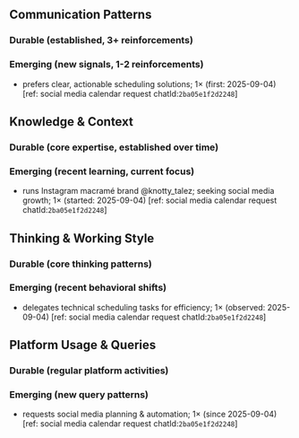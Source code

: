 ## Communication Patterns
### Durable (established, 3+ reinforcements)

### Emerging (new signals, 1-2 reinforcements)
- prefers clear, actionable scheduling solutions; 1× (first: 2025-09-04) [ref: social media calendar request chatId:`2ba05e1f2d2248`]

## Knowledge & Context
### Durable (core expertise, established over time)

### Emerging (recent learning, current focus)
- runs Instagram macramé brand @knotty_talez; seeking social media growth; 1× (started: 2025-09-04) [ref: social media calendar request chatId:`2ba05e1f2d2248`]

## Thinking & Working Style
### Durable (core thinking patterns)

### Emerging (recent behavioral shifts)
- delegates technical scheduling tasks for efficiency; 1× (observed: 2025-09-04) [ref: social media calendar request chatId:`2ba05e1f2d2248`]

## Platform Usage & Queries
### Durable (regular platform activities)

### Emerging (new query patterns)
- requests social media planning & automation; 1× (since 2025-09-04) [ref: social media calendar request chatId:`2ba05e1f2d2248`]